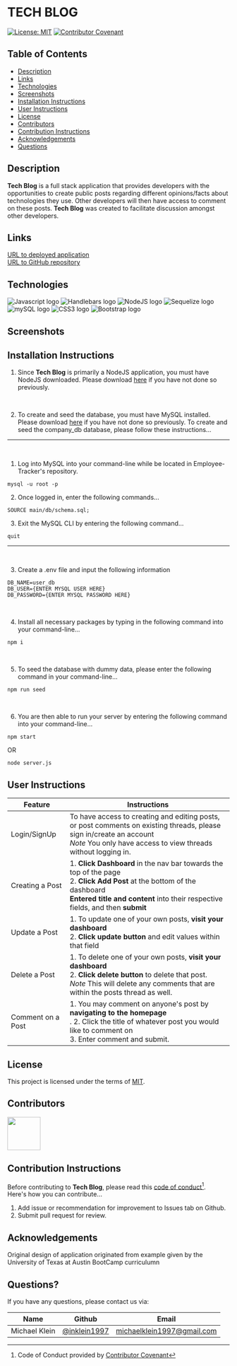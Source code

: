 # TECH BLOG
[![License: MIT](https://img.shields.io/badge/License-MIT-yellow.svg)](https://opensource.org/licenses/MIT)
[![Contributor Covenant](https://img.shields.io/badge/Contributor%20Covenant-2.1-4baaaa.svg)](code_of_conduct.md)

## Table of Contents
- [Description](#Description)
- [Links](#Links)
- [Technologies](#Technologies)
- [Screenshots](#Screenshots)
- [Installation Instructions](#Installation-Instructions)
- [User Instructions](#User-Instructions)
- [License](#License)
- [Contributors](#Contributors)
- [Contribution Instructions](#Contribution-Instructions)
- [Acknowledgements](#Acknowledgements)
- [Questions](#Questions)

## Description

**Tech Blog** is a full stack application that provides developers with the opportunities to create public posts regarding different opinions/facts about technologies they use.  Other developers will then have access to comment on these posts.  **Tech Blog** was created to facilitate discussion amongst other developers.

## Links
[URL to deployed application](https://blogyourtech.herokuapp.com/)<br>
[URL to GitHub repository](https://github.com/inklein1997/Tech-Blog)

## Technologies
![Javascript logo](/assets/img/javascript-logo.png)
![Handlebars logo](/assets/img/handlebars-logo.png)
![NodeJS logo](/assets/img/nodejs-logo.png)
![Sequelize logo](/assets/img/sequelize-logo.png)
![mySQL logo](/assets/img/mySQL-logo.png)
![CSS3 logo](/assets/img/css3-logo.png)
![Bootstrap logo](/assets/img/bootstrap-logo.png)

## Screenshots

## Installation Instructions

1. Since **Tech Blog** is primarily a NodeJS application, you must have NodeJS downloaded. Please download [here](https://nodejs.org/en/download/) if you have not done so previously.

<br>

2. To create and seed the database, you must have MySQL installed.  Please download [here](https://www.mysql.com/downloads/) if you have not done so previously.  To create and seed the company_db database, please follow these instructions...
<hr>
<br>

1. Log into MySQL into your command-line while be located in Employee-Tracker's repository.
```
mysql -u root -p
```
2. Once logged in, enter the following commands...
```
SOURCE main/db/schema.sql;
```
3. Exit the MySQL CLI by entering the following command...
```
quit
```

<hr>
<br>

3. Create a .env file and input the following information
```
DB_NAME=user_db
DB_USER={ENTER MYSQL USER HERE}
DB_PASSWORD={ENTER MYSQL PASSWORD HERE}
```

<br>

4. Install all necessary packages by typing in the following command into your command-line...
```
npm i
```
<br>

5. To seed the database with dummy data, please enter the following command in your command-line...
```
npm run seed
```
<br>

6. You are then able to run your server by entering the following command into your command-line...
```
npm start
```
OR
```
node server.js
```

## User Instructions

| Feature | Instructions |
| ----------- | ----------- |
| Login/SignUp | To have access to creating and editing posts, or post comments on existing threads, please sign in/create an account <br>*Note* You only have access to view threads without logging in. |
| Creating a Post | 1. **Click Dashboard** in the nav bar towards the top of the page <br>2. **Click Add Post** at the bottom of the dashboard <br>**Entered title and content** into their respective fields, and then **submit** |
| Update a Post | 1. To update one of your own posts, **visit your dashboard** <br>2.  **Click update button** and edit values within that field |
| Delete a Post | 1. To delete one of your own posts, **visit your dashboard** <br>2.  **Click delete button** to delete that post.  <br>*Note* This will delete any comments that are within the posts thread as well. |
| Comment on a Post | 1. You may comment on anyone's post by **navigating to the homepage** <br>. 2. Click the title of whatever post you would like to comment on <br>3. Enter comment and submit. |



## License

This project is licensed under the terms of [MIT](https://opensource.org/licenses/MIT).

## Contributors

[<img src="https://avatars.githubusercontent.com/u/93157433?v=4" width="75" height="75">](https://github.com/inklein1997)

## Contribution Instructions

Before contributing to **Tech Blog**, please read this [code of conduct](code_of_conduct.md)[^1].<br>
Here's how you can contribute...
1. Add issue or recommendation for improvement to Issues tab on Github.
2. Submit pull request for review.

## Acknowledgements
Original design of application originated from example given by the University of Texas at Austin BootCamp curriculumn

## Questions?

If you have any questions, please contact us via:

| Name | Github | Email |
| ----------- | ----------- | ----------- |
| Michael Klein | [@inklein1997](https://github.com/inklein1997) | michaelklein1997@gmail.com |

[^1]: Code of Conduct provided by [Contributor Covenant](https://www.contributor-covenant.org/)